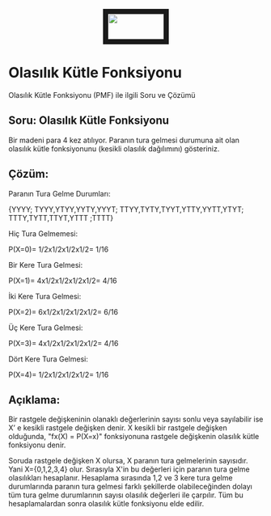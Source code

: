 <p align="center">
<a href="https://colab.research.google.com/drive/1uDV3c2GyITQnlPZbmQhAnI9OJeLjU-h6" target="_blank">
 <img src="https://colab.research.google.com/assets/colab-badge.svg" width="110" height="50" border="10" />
</a>
</p>                   

# Olasılık Kütle Fonksiyonu
Olasılık Kütle Fonksiyonu (PMF) ile ilgili Soru ve Çözümü

## Soru: Olasılık Kütle Fonksiyonu
Bir madeni para 4 kez atılıyor. Paranın tura gelmesi durumuna ait olan olasılık kütle fonksiyonunu (kesikli olasılık dağılımını) gösteriniz.

## Çözüm:

Paranın Tura Gelme Durumları:

{YYYY; TYYY,YTYY,YYTY,YYYT; TTYY,TYTY,TYYT,YTTY,YYTT,YTYT; TTTY,TYTT,TTYT,YTTT ;TTTT}

Hiç Tura Gelmemesi:

P(X=0)= 1/2x1/2x1/2x1/2= 1/16

Bir Kere Tura Gelmesi:

P(X=1)= 4x1/2x1/2x1/2x1/2= 4/16

İki Kere Tura Gelmesi:

P(X=2)= 6x1/2x1/2x1/2x1/2= 6/16

Üç Kere Tura Gelmesi:

P(X=3)= 4x1/2x1/2x1/2x1/2= 4/16

Dört Kere Tura Gelmesi:

P(X=4)= 1/2x1/2x1/2x1/2= 1/16

## Açıklama:

Bir rastgele değişkeninin olanaklı değerlerinin sayısı sonlu veya sayılabilir ise X’ e kesikli rastgele değişken denir. X kesikli bir rastgele değişken olduğunda, "fx(X) = P(X=x)" fonksiyonuna rastgele değişkenin olasılık kütle fonksiyonu denir.

Soruda rastgele değişken X olursa, X paranın tura gelmelerinin sayısıdır. Yani X={0,1,2,3,4} olur. Sırasıyla X'in bu değerleri için paranın tura gelme olasılıkları hesaplanır. Hesaplama sırasında 1,2 ve 3 kere tura gelme durumlarında paranın tura gelmesi farklı şekillerde olabileceğinden dolayı tüm tura gelme durumlarının sayısı olasılık değerleri ile çarpılır. Tüm bu hesaplamalardan sonra olasılık kütle fonksiyonu elde edilir.
